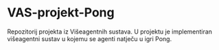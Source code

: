 # VAS-projekt-Pong
Repozitorij projekta iz Višeagentnih sustava. U projektu je implementiran višeagentni sustav u kojemu se agenti natječu u igri Pong.
